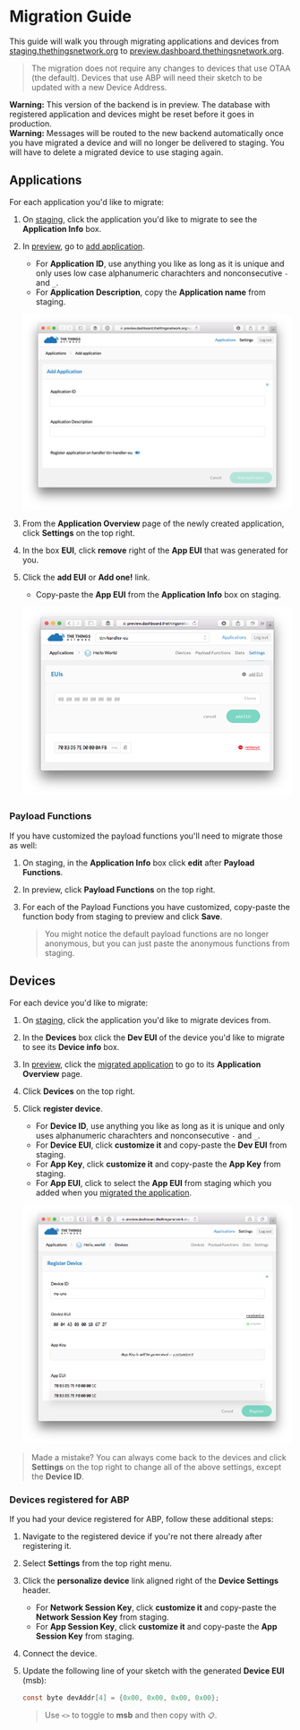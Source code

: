 # Migration Guide

This guide will walk you through migrating applications and devices from [staging.thethingsnetwork.org](https://staging.thethingsnetwork.org/) to [preview.dashboard.thethingsnetwork.org](https://preview.dashboard.thethingsnetwork.org/).

> The migration does not require any changes to devices that use OTAA (the default). Devices that use ABP will need their sketch to be updated with a new Device Address.

<div class="alert alert-danger"><strong>Warning:</strong> This version of the backend is in preview. The database with registered application and devices might be reset before it goes in production.</div>

<div class="alert alert-danger"><strong>Warning:</strong> Messages will be routed to the new backend automatically once you have migrated a device and will no longer be delivered to staging. You will have to delete a migrated device to use staging again.</div>

## Applications

For each application you'd like to migrate:

1.  On [staging](https://staging.thethingsnetwork.org/applications/), click the application you'd like to migrate to see the **Application Info** box.
2.  In [preview](https://preview.dashboard.thethingsnetwork.org/applications/), go to [add application](https://preview.dashboard.thethingsnetwork.org/applications/add).
    - For **Application ID**, use anything you like as long as it is unique and only uses low case alphanumeric charachters and nonconsecutive `-` and `_`.
    - For **Application Description**, copy the **Application name** from staging.

    ![Add Application](add-application.png)

3.  From the **Application Overview** page of the newly created application, click **Settings** on the top right.
4.  In the box **EUI**, click **remove** right of the **App EUI** that was generated for you.
5.  Click the **add EUI** or **Add one!** link.
    - Copy-paste the **App EUI** from the **Application Info** box on staging.

    ![Customize EUI](dashboard-application-eui.png)

### Payload Functions

If you have customized the payload functions you'll need to migrate those as well:

1.  On staging, in the **Application Info** box click **edit** after **Payload Functions**.
2.  In preview, click **Payload Functions** on the top right.
3.  For each of the Payload Functions you have customized, copy-paste the function body from staging to preview and click **Save**.

    > You might notice the default payload functions are no longer anonymous, but you can just paste the anonymous functions from staging.

## Devices

For each device you'd like to migrate:

1.  On [staging](https://staging.thethingsnetwork.org/applications/), click the application you'd like to migrate devices from.
2.  In the **Devices** box click the **Dev EUI** of the device you'd like to migrate to see its **Device info** box.
3.  In [preview](https://preview.dashboard.thethingsnetwork.org/applications/), click the [migrated application](#applications) to go to its **Application Overview** page.
4.  Click **Devices** on the top right.
5.  Click **register device**.
    - For **Device ID**, use anything you like as long as it is unique and only uses alphanumeric charachters and nonconsecutive `-` and `_`.
    - For **Device EUI**, click **customize it** and copy-paste the **Dev EUI** from staging.
    - For **App Key**, click **customize it** and copy-paste the **App Key** from staging.
    - For **App EUI**, click to select the **App EUI** from staging which you added when you [migrated the application](#applications).

    ![Register Device](register-device.png)

> Made a mistake? You can always come back to the devices and click **Settings** on the top right to change all of the above settings, except the **Device ID**.

### Devices registered for ABP

If you had your device registered for ABP, follow these additional steps:

1.  Navigate to the registered device if you're not there already after registering it.
2.  Select **Settings** from the top right menu.
3.  Click the **personalize device** link aligned right of the **Device Settings** header.
    - For **Network Session Key**, click **customize it** and copy-paste the **Network Session Key** from staging.
    - For **App Session Key**, click **customize it** and copy-paste the **App Session Key** from staging.
4.  Connect the device.
5.  Update the following line of your sketch with the generated **Device EUI** (msb):

    ```c
    const byte devAddr[4] = {0x00, 0x00, 0x00, 0x00};
    ```
    
    > Use `<>` to toggle to **msb** and then copy with `📋`.